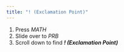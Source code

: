 ```yaml
---
title: "! (Exclamation Point)"
---
```


1. Press *MATH*
2. Slide over to *PRB*
3. Scroll down to find ***! (Exclamation Point)***
